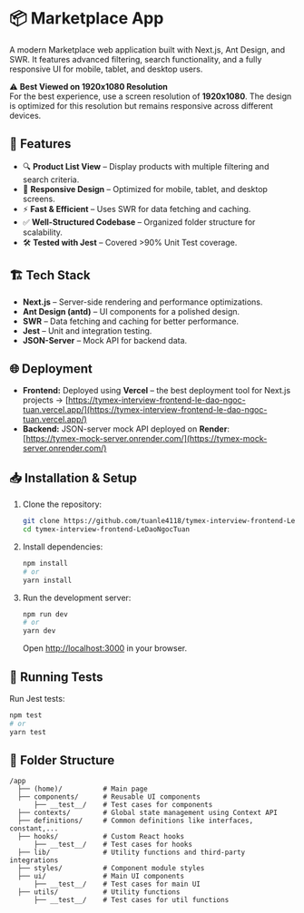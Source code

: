 # 📦 Marketplace App

A modern Marketplace web application built with Next.js, Ant Design, and SWR. It features advanced filtering, search functionality, and a fully responsive UI for mobile, tablet, and desktop users.

⚠️ **Best Viewed on 1920x1080 Resolution**  
For the best experience, use a screen resolution of **1920x1080**. The design is optimized for this resolution but remains responsive across different devices.

## 🚀 Features

- 🔍 **Product List View** – Display products with multiple filtering and search criteria.
- 📱 **Responsive Design** – Optimized for mobile, tablet, and desktop screens.
- ⚡ **Fast & Efficient** – Uses SWR for data fetching and caching.
- ✅ **Well-Structured Codebase** – Organized folder structure for scalability.
- 🛠 **Tested with Jest** – Covered >90% Unit Test coverage.

## 🏗️ Tech Stack

- **Next.js** – Server-side rendering and performance optimizations.
- **Ant Design (antd)** – UI components for a polished design.
- **SWR** – Data fetching and caching for better performance.
- **Jest** – Unit and integration testing.
- **JSON-Server** – Mock API for backend data.

## 🌐 Deployment

- **Frontend:** Deployed using **Vercel** – the best deployment tool for Next.js projects -> [https://tymex-interview-frontend-le-dao-ngoc-tuan.vercel.app/](https://tymex-interview-frontend-le-dao-ngoc-tuan.vercel.app/)
- **Backend:** JSON-server mock API deployed on **Render**:  
  [https://tymex-mock-server.onrender.com/](https://tymex-mock-server.onrender.com/)

## 📥 Installation & Setup

1. Clone the repository:
   ```sh
   git clone https://github.com/tuanle4118/tymex-interview-frontend-LeDaoNgocTuan.git
   cd tymex-interview-frontend-LeDaoNgocTuan
   ```
2. Install dependencies:
   ```sh
   npm install
   # or
   yarn install
   ```
3. Run the development server:
   ```sh
   npm run dev
   # or
   yarn dev
   ```
   Open [http://localhost:3000](http://localhost:3000) in your browser.

## 🧪 Running Tests

Run Jest tests:

```sh
npm test
# or
yarn test
```

## 📂 Folder Structure

```
/app
  ├── (home)/          # Main page
  ├── components/      # Reusable UI components
      ├── __test__/    # Test cases for components
  ├── contexts/        # Global state management using Context API
  ├── definitions/     # Common definitions like interfaces, constant,...
  ├── hooks/           # Custom React hooks
      ├── __test__/    # Test cases for hooks
  ├── lib/             # Utility functions and third-party integrations
  ├── styles/          # Component module styles
  ├── ui/              # Main UI components
      ├── __test__/    # Test cases for main UI
  ├── utils/           # Utility functions
      ├── __test__/    # Test cases for util functions
```
